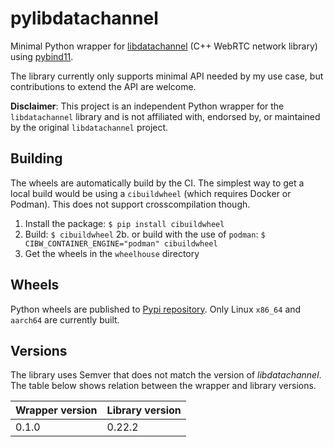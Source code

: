 # pylibdatachannel
Minimal Python wrapper for [libdatachannel](https://github.com/paullouisageneau/libdatachannel) (C++ WebRTC network library) using [pybind11](https://pybind11.readthedocs.io). 

The library currently only supports minimal API needed by my use case, but contributions to extend the API are welcome.

**Disclaimer**: This project is an independent Python wrapper for the `libdatachannel` library and is not affiliated with, endorsed by, or maintained by the original `libdatachannel` project.

## Building
The wheels are automatically build by the CI. The simplest way to get a local build would be using a `cibuildwheel` (which requires Docker or Podman). This does not support crosscompilation though.
1. Install the package: `$ pip install cibuildwheel`
2. Build: `$ cibuildwheel`
2b. or build with the use of `podman`: `$ CIBW_CONTAINER_ENGINE="podman" cibuildwheel`
3. Get the wheels in the `wheelhouse` directory

## Wheels
Python wheels are published to [Pypi repository](https://pypi.org/project/pylibdatachannel). Only Linux `x86_64` and `aarch64` are currently built.

## Versions
The library uses Semver that does not match the version of *libdatachannel*. The table below shows relation between the wrapper and library versions.

| Wrapper version   | Library version   |
| ----------------- | ----------------- |
| 0.1.0             | 0.22.2            |

